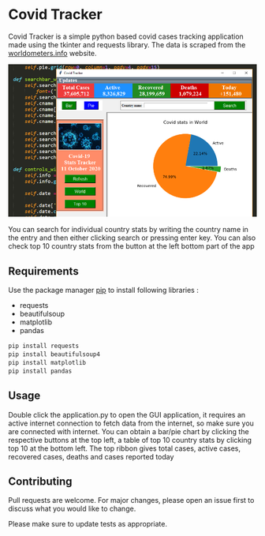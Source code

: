 # Covid Tracker

Covid Tracker is a simple python based covid cases tracking application made using the  tkinter and requests library. The data is scraped from the [worldometers.info](https://www.worldometers.info/coronavirus/) website.

![Alt text](app.png?raw=true "Covid Tracker")

You can search for individual country stats by writing the country name in the entry and then either clicking search or pressing enter key. You can also check top 10 country stats from the button at the left bottom part of the app

## Requirements

Use the package manager [pip](https://pip.pypa.io/en/stable/) to install following libraries : 
* requests
* beautifulsoup
* matplotlib
* pandas

```bash
pip install requests
pip install beautifulsoup4
pip install matplotlib
pip install pandas
```

## Usage

Double click the application.py to open the GUI application, it requires an active internet connection to fetch data from the internet, so make sure you are connected with internet. You can obtain a bar/pie chart by clicking the respective buttons at the top left, a table of top 10 country stats by clicking top 10 at the bottom left. The top ribbon gives total cases, active cases, recovered cases, deaths and cases reported today

## Contributing
Pull requests are welcome. For major changes, please open an issue first to discuss what you would like to change.

Please make sure to update tests as appropriate.
